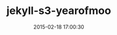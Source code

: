 ---
layout: post
title:  "jekyll-s3-yearofmoo"
repo:   "versapay/jekyll-s3"
date:   2015-02-18 17:00:30
gemurl: https://github.com/versapay/jekyll-s3
---